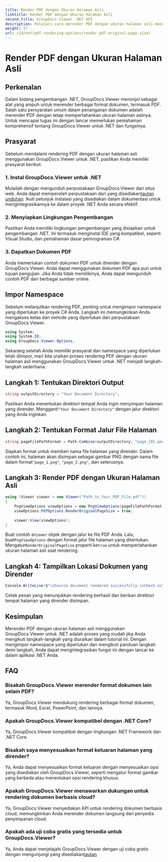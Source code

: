 ```yaml
---
title: Render PDF dengan Ukuran Halaman Asli
linktitle: Render PDF dengan Ukuran Halaman Asli
second_title: GroupDocs.Viewer .NET API
description: Pelajari cara merender PDF dengan ukuran halaman asli menggunakan GroupDocs.Viewer untuk .NET. Ikuti panduan langkah demi langkah kami dan integrasikan fungsi ini dengan lancar.
weight: 17
url: /id/net/pdf-rendering-options/render-pdf-original-page-size/
---
```


# Render PDF dengan Ukuran Halaman Asli

## Perkenalan
Dalam bidang pengembangan .NET, GroupDocs.Viewer menonjol sebagai alat yang ampuh untuk merender berbagai format dokumen, termasuk PDF. Salah satu persyaratan umum dalam penanganan dokumen adalah merender PDF dengan tetap mempertahankan ukuran halaman aslinya. Untuk mencapai tugas ini dengan lancar memerlukan pemahaman komprehensif tentang GroupDocs.Viewer untuk .NET dan fungsinya.
## Prasyarat
Sebelum mendalami rendering PDF dengan ukuran halaman asli menggunakan GroupDocs.Viewer untuk .NET, pastikan Anda memiliki prasyarat berikut:
### 1. Instal GroupDocs.Viewer untuk .NET
 Mulailah dengan mengunduh perpustakaan GroupDocs.Viewer dari situs web. Anda dapat memperoleh perpustakaan dari yang disediakan[tautan unduhan](https://releases.groupdocs.com/viewer/net/). Ikuti petunjuk instalasi yang disediakan dalam dokumentasi untuk mengintegrasikannya ke dalam proyek .NET Anda secara efektif.
### 2. Menyiapkan Lingkungan Pengembangan
Pastikan Anda memiliki lingkungan pengembangan yang disiapkan untuk pengembangan .NET. Ini termasuk menginstal IDE yang kompatibel, seperti Visual Studio, dan pemahaman dasar pemrograman C#.
### 3. Dapatkan Dokumen PDF
Anda memerlukan contoh dokumen PDF untuk dirender dengan GroupDocs.Viewer. Anda dapat menggunakan dokumen PDF apa pun untuk tujuan pengujian. Jika Anda tidak memilikinya, Anda dapat mengunduh contoh PDF dari berbagai sumber online.

## Impor Namespace
Sebelum melanjutkan rendering PDF, penting untuk mengimpor namespace yang diperlukan ke proyek C# Anda. Langkah ini memungkinkan Anda mengakses kelas dan metode yang diperlukan dari perpustakaan GroupDocs.Viewer.

```csharp
using System;
using System.IO;
using GroupDocs.Viewer.Options;
```

Sekarang setelah Anda memiliki prasyarat dan namespace yang diperlukan telah diimpor, mari kita uraikan proses rendering PDF dengan ukuran halaman asli menggunakan GroupDocs.Viewer untuk .NET menjadi langkah-langkah sederhana:
## Langkah 1: Tentukan Direktori Output
```csharp
string outputDirectory = "Your Document Directory";
```
 Pastikan Anda menentukan direktori tempat Anda ingin menyimpan halaman yang dirender. Mengganti`"Your Document Directory"` dengan jalur direktori yang Anda inginkan.
## Langkah 2: Tentukan Format Jalur File Halaman
```csharp
string pageFilePathFormat = Path.Combine(outputDirectory, "page_{0}.png");
```
Siapkan format untuk memberi nama file halaman yang dirender. Dalam contoh ini, halaman akan disimpan sebagai gambar PNG dengan nama file dalam format`"page_1.png"`, `"page_2.png"`, dan seterusnya.
## Langkah 3: Render PDF dengan Ukuran Halaman Asli
```csharp
using (Viewer viewer = new Viewer("Path_to_Your_PDF_File.pdf"))
{
    PngViewOptions viewOptions = new PngViewOptions(pageFilePathFormat);
    viewOptions.PdfOptions.RenderOriginalPageSize = true;
    
    viewer.View(viewOptions);
}
```
 Buat contoh a`Viewer` objek dengan jalur ke file PDF Anda. Lalu, buat`PngViewOptions` dengan format jalur file halaman yang ditentukan. Mengatur`RenderOriginalPageSize` properti ke`true` untuk mempertahankan ukuran halaman asli saat rendering.
## Langkah 4: Tampilkan Lokasi Dokumen yang Dirender
```csharp
Console.WriteLine($"\nSource document rendered successfully.\nCheck output in {outputDirectory}.");
```
Cetak pesan yang menunjukkan rendering berhasil dan berikan direktori tempat halaman yang dirender disimpan.

## Kesimpulan
Merender PDF dengan ukuran halaman asli menggunakan GroupDocs.Viewer untuk .NET adalah proses yang mudah jika Anda mengikuti langkah-langkah yang diuraikan dalam tutorial ini. Dengan mengimpor namespace yang diperlukan dan mengikuti panduan langkah demi langkah, Anda dapat mengintegrasikan fungsi ini dengan lancar ke dalam aplikasi .NET Anda.
## FAQ
### Bisakah GroupDocs.Viewer merender format dokumen lain selain PDF?
Ya, GroupDocs.Viewer mendukung rendering berbagai format dokumen, termasuk Word, Excel, PowerPoint, dan lainnya.
### Apakah GroupDocs.Viewer kompatibel dengan .NET Core?
Ya, GroupDocs.Viewer kompatibel dengan lingkungan .NET Framework dan .NET Core.
### Bisakah saya menyesuaikan format keluaran halaman yang dirender?
Ya, Anda dapat menyesuaikan format keluaran dengan menyesuaikan opsi yang disediakan oleh GroupDocs.Viewer, seperti mengatur format gambar yang berbeda atau menentukan opsi rendering khusus.
### Apakah GroupDocs.Viewer menawarkan dukungan untuk rendering dokumen berbasis cloud?
Ya, GroupDocs.Viewer menyediakan API untuk rendering dokumen berbasis cloud, memungkinkan Anda merender dokumen langsung dari penyedia penyimpanan cloud.
### Apakah ada uji coba gratis yang tersedia untuk GroupDocs.Viewer?
 Ya, Anda dapat menjelajahi GroupDocs.Viewer dengan uji coba gratis dengan mengunjungi yang disediakan[tautan](https://releases.groupdocs.com/).
